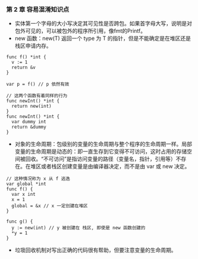 ### 第 2 章 容易混淆知识点
* 实体第一个字母的大小写决定其可见性是否跨包。如果首字母大写，说明是对包外可见的，可以被包外的程序所引用，像fmt的Printf。
* new 函数：new(T) 返回一个 type 为 T 的指针，但是不能确定是在堆区还是栈区申请内存。
```
func f() *int {
  v := 1
  return &v
}

var p = f() // p 依然有效

// 这两个函数有着同样的行为
func newInt() *int {
  return new(int)
}
func newInt() *int {
  var dummy int
  return &dummy
}
```
* 对象的生命周期：包级别的变量的生命周期与整个程序的生命周期一样。局部变量的生命周期是动态的：即一直生存到它变得不可访问，这时占用的存储空间被回收。“不可访问”是指访问变量的路径（变量名，指针，引用等）不存在。在堆区或者栈区创建变量是由编译器决定，而不是由 var 或 new 决定。
```
// 这种情况称为 x 从 f 逃逸
var global *int
func f() {
  var x int
  x = 1
  global = &x // x 一定创建在堆区
}

func g() {
  y := new(int) // y 被创建在 栈区, 即使是 new 函数创建的
  *y = 1
}
```
* 垃圾回收机制对写出正确的代码很有帮助，但要注意变量的生命周期。
